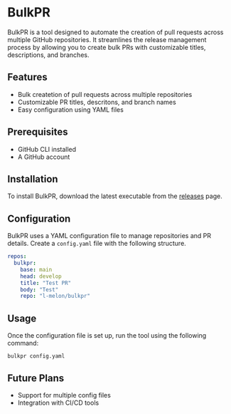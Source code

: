# BulkPR

BulkPR is a tool designed to automate the creation of pull requests across multiple GitHub repositories. It streamlines the release management process by allowing you to create bulk PRs with customizable titles, descriptions, and branches.

## Features

- Bulk createtion of pull requests across multiple repositories
- Customizable PR titles, descritons, and branch names
- Easy configuration using YAML files

## Prerequisites

- GitHub CLI installed
- A GitHub account

## Installation

To install BulkPR, download the latest executable from the [releases](https://github.com/l-melon/bulkpr/releases) page.

## Configuration

BulkPR uses a YAML configuration file to manage repositories and PR details. Create a `config.yaml` file with the following structure.

```yaml
repos:
  bulkpr:
    base: main
    head: develop
    title: "Test PR"
    body: "Test"
    repo: "l-melon/bulkpr"
```

## Usage

Once the configuration file is set up, run the tool using the following command:

```shell
bulkpr config.yaml
```

## Future Plans
- Support for multiple config files
- Integration with CI/CD tools
